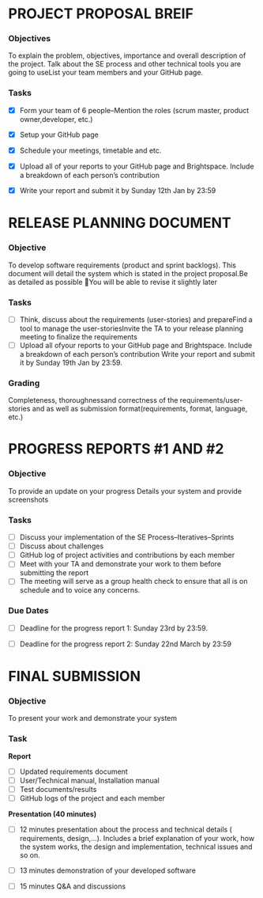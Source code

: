 # PROJECT PROPOSAL BREIF
### Objectives
To explain the problem, objectives, importance and overall description of the project.
Talk about the SE process and other technical tools you are going to useList your team members and your GitHub page.

### Tasks
- [x] Form your team of 6 people–Mention the roles (scrum master, product owner,developer, etc.)
- [x] Setup your GitHub page
- [x] Schedule your meetings, timetable and etc.
- [x] Upload all of your reports to your GitHub page and Brightspace. Include a breakdown of each person’s contribution
- [x] Write your report and submit it by Sunday 12th Jan by 23:59


# RELEASE PLANNING DOCUMENT 
### Objective
To develop software requirements (product and sprint backlogs). This document will detail the system which is stated in the project proposal.Be as detailed as possible You will be able to revise it slightly later

### Tasks
- [ ] Think, discuss about the requirements (user-stories) and prepareFind a tool to manage the user-storiesInvite the TA to your release planning meeting to finalize the requirements
- [ ] Upload all ofyour reports to your GitHub page and Brightspace. Include a breakdown of each person’s contribution
Write your report and submit it by Sunday 19th Jan by 23:59.

### Grading
Completeness, thoroughnessand correctness of the requirements/user-stories and as well as submission format(requirements, format, language, etc.)


# PROGRESS REPORTS #1 AND #2
### Objective
To provide an update on your progress
Details your system and provide screenshots

### Tasks
- [ ] Discuss your implementation of the SE Process–Iteratives–Sprints
- [ ] Discuss about challenges
- [ ] GitHub log of project activities and contributions by each member
- [ ] Meet with your TA and demonstrate your work to them before submitting the report
- [ ] The meeting will serve as a group health check to ensure that all is on schedule and to voice any concerns.

### Due Dates
- [ ] Deadline for the progress report 1: Sunday 23rd by 23:59.
- [ ] Deadline for the progress report 2: Sunday 22nd March by 23:59


# FINAL SUBMISSION
### Objective
To present your work and demonstrate your system

### Task
**Report**
- [ ] Updated requirements document
- [ ] User/Technical manual, Installation manual
- [ ] Test documents/results
- [ ] GitHub logs of the project and each member

**Presentation (40 minutes)**
- [ ] 12 minutes presentation about the process and technical details ( requirements, design,...). Includes a brief explanation of your work, how the system works, the design and implementation, technical issues and so on.
- [ ] 13 minutes demonstration of your developed software
- [ ] 15 minutes Q&A and discussions


